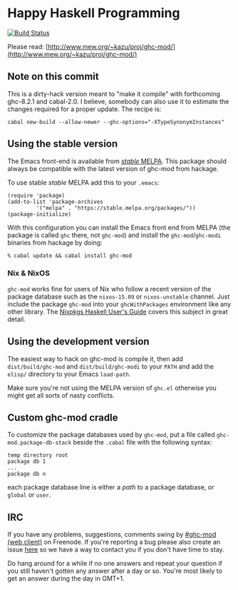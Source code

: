# Happy Haskell Programming
[![Build Status](https://travis-ci.org/kazu-yamamoto/ghc-mod.svg?branch=master)](https://travis-ci.org/kazu-yamamoto/ghc-mod)

Please read: [http://www.mew.org/~kazu/proj/ghc-mod/](http://www.mew.org/~kazu/proj/ghc-mod/)

## Note on this commit

This is a dirty-hack version meant to "make it compile" with forthcoming ghc-8.2.1 and cabal-2.0.
I believe, somebody can also use it to estimate the changes required for a proper update.
The recipe is:
```
cabal new-build --allow-newer --ghc-options="-XTypeSynonymInstances"
```


## Using the stable version

The Emacs front-end is available from
[*stable* MELPA](https://stable.melpa.org/). This package should
always be compatible with the latest version of ghc-mod from hackage.

To use stable *stable* MELPA add this to your `.emacs`:

```elisp
(require 'package)
(add-to-list 'package-archives
	     '("melpa" . "https://stable.melpa.org/packages/"))
(package-initialize)
```

With this configuration you can install the Emacs front end from MELPA (the
package is called `ghc` there, not `ghc-mod`) and install the
`ghc-mod`/`ghc-modi` binaries from hackage by doing:

```shell
% cabal update && cabal install ghc-mod
```

### Nix & NixOS

`ghc-mod` works fine for users of Nix who follow a recent version of the
package database such as the `nixos-15.09` or `nixos-unstable` channel. Just
include the package `ghc-mod` into your `ghcWithPackages` environment like any
other library. The [Nixpkgs Haskell User's
Guide](http://hydra.nixos.org/job/nixpkgs/trunk/manual/latest/download-by-type/doc/manual#users-guide-to-the-haskell-infrastructure)
covers this subject in great detail.

## Using the development version

The easiest way to hack on ghc-mod is compile it, then add `dist/build/ghc-mod`
and `dist/build/ghc-modi` to your `PATH` and add the `elisp/` directory to your
Emacs `load-path`.

Make sure you're not using the MELPA version of `ghc.el` otherwise you might get
all sorts of nasty conflicts.


## Custom ghc-mod cradle

To customize the package databases used by `ghc-mod`, put a file called `ghc-mod.package-db-stack` beside the `.cabal` file with the following syntax:

```
temp directory root
package db 1
...
package db n
```

each package database line is either a *path* to a package database, or `global` or `user`.

## IRC

If you have any problems, suggestions, comments swing by
[\#ghc-mod (web client)](https://kiwiirc.com/client/irc.freenode.org/ghc-mod) on
Freenode. If you're reporting a bug please also create an issue
[here](https://github.com/kazu-yamamoto/ghc-mod/issues) so we have a way to contact
you if you don't have time to stay.

Do hang around for a while if no one answers and repeat your question if you
still haven't gotten any answer after a day or so. You're most likely to get an
answer during the day in GMT+1.
